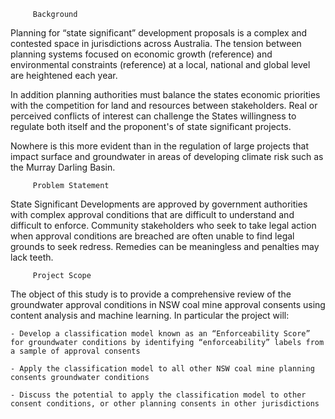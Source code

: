         ​ Background
Planning for “state significant” development proposals is a complex and contested space in  jurisdictions across Australia. The tension between planning systems focused on economic growth (reference) and environmental constraints (reference) at a local, national and global level are heightened each year.

In addition planning authorities must balance the states economic priorities with the competition for land and resources between stakeholders. Real or perceived conflicts of interest can challenge the States willingness to regulate both itself and the proponent's of state significant projects. 

Nowhere is this more evident than in the regulation of large projects that impact surface and groundwater in areas of developing climate risk such as the Murray Darling Basin.

        ​ Problem Statement
State Significant Developments are approved by government authorities with complex approval conditions that are difficult to understand and difficult to enforce. Community stakeholders who seek to take legal action when approval conditions are breached are often unable to find legal grounds to seek redress. Remedies can be meaningless and penalties may lack teeth.

        ​ Project Scope
The object of this study is to provide a comprehensive review of the groundwater approval conditions in NSW coal mine approval consents using content analysis and machine learning. In particular the project will:

    - Develop a classification model known as an “Enforceability Score” for groundwater conditions by identifying “enforceability” labels from a sample of approval consents

    - Apply the classification model to all other NSW coal mine planning consents groundwater conditions

    - Discuss the potential to apply the classification model to other consent conditions, or other planning consents in other jurisdictions